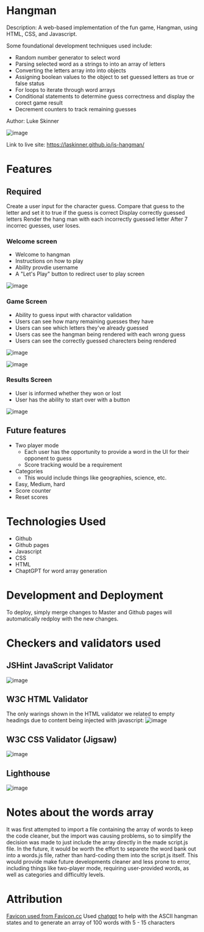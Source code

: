 # Hangman
Description: A web-based implementation of the fun game, Hangman, using HTML, CSS, and Javascript.

Some foundational development techniques used include:
- Random number generator to select word
- Parsing selected word as a strings to into an array of letters
- Converting the letters array into into objects
- Assigning boolean values to the object to set guessed letters as true or false status
- For loops to iterate through word arrays
- Conditional statements to determine guess correctness and display the corect game result
- Decrement counters to track remaining guesses

Author: Luke Skinner

![image](https://github.com/laskinner/js-hangman/assets/1858258/02647fe5-ddfe-48eb-9ad1-aa0f852898e0)

Link to live site: https://laskinner.github.io/js-hangman/

# Features
## Required
Create a user input for the character guess.
Compare that guess to the letter and set it to true if the guess is correct
Display correctly guessed letters
Render the hang man with each incorrectly guessed letter
After 7 incorrec guesses, user loses.

### Welcome screen
- Welcome to hangman
- Instructions on how to play
- Ability provdie username
- A "Let's Play" button to redirect user to play screen

![image](https://github.com/laskinner/js-hangman/assets/1858258/b966842d-e88c-4a67-be5a-8f7c15026b8b)


### Game Screen
- Ability to guess input with charactor validation
- Users can see how many remaining guesses they have
- Users can see which letters they've already guessed
- Users cas see the hangman being rendered with each wrong guess
- Users can see the correctly guessed charecters being rendered


![image](https://github.com/laskinner/js-hangman/assets/1858258/986caa45-557c-49b3-865f-2e51d2e7d4a8)

![image](https://github.com/laskinner/js-hangman/assets/1858258/6ad36b90-2902-40d5-b4d3-3f665781b841)


### Results Screen
- User is informed whether they won or lost
- User has the ability to start over with a button

![image](https://github.com/laskinner/js-hangman/assets/1858258/a7710c9a-faa7-4d91-9ca0-2dc8d57a01c2)


## Future features
- Two player mode
  - Each user has the opportunity to provide a word in the UI for their opponent to guess
  - Score tracking would be a requirement
- Categories
  - This would include things like geographies, science, etc.
- Easy, Medium, hard
- Score counter
- Reset scores

# Technologies Used
- Github
- Github pages
- Javascript
- CSS
- HTML
- ChaptGPT for word array generation

# Development and Deployment
To deploy, simply merge changes to Master and Github pages will automatically redploy with the new changes.

# Checkers and validators used
## JSHint JavaScript Validator

![image](https://github.com/laskinner/js-hangman/assets/1858258/d7bf4a86-810d-4385-9f85-12e4c8d664da)

## W3C HTML Validator

The only warings shown in the HTML validator we related to empty headings due to content being injected with javascript:
![image](https://github.com/laskinner/js-hangman/assets/1858258/2a1bb926-9e0c-43bc-b6b1-4501de406a72)

## W3C CSS Validator (Jigsaw)
![image](https://github.com/laskinner/js-hangman/assets/1858258/496ffcdb-8876-475c-bccb-8344f3bef7eb)

## Lighthouse
![image](https://github.com/laskinner/js-hangman/assets/1858258/48410075-e6e2-43b9-89a3-50e908aef033)

# Notes about the words array
It was first attempted to import a file containing the array of words to keep the code cleaner, but the import was causing problems, so to simplify the decision was made to just include the array directly in the made script.js file. In the future, it would be worth the effort to separete the word bank out into a words.js file, rather than hard-coding them into the script.js itself. This would provide make future developments cleaner and less prone to error, including things like two-player mode, requiring user-provided words, as well as categories and difficultly levels.

# Attribution
[Favicon used from Favicon.cc](https://www.favicon.cc/?action=icon&file_id=39774)
Used [chatgpt]([url](https://openai.com/)) to help with the ASCII hangman states and to generate an array of 100 words with 5 - 15 characters
